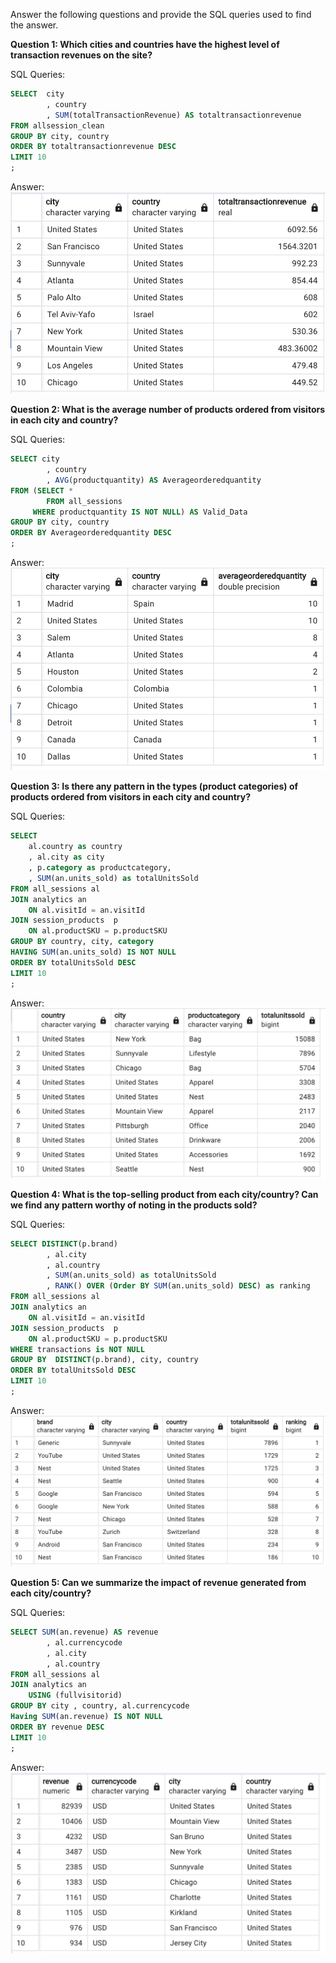 Answer the following questions and provide the SQL queries used to find the answer.

    
**Question 1: Which cities and countries have the highest level of transaction revenues on the site?**


SQL Queries:
```SQL
SELECT  city
		, country
		, SUM(totalTransactionRevenue) AS totaltransactionrevenue
FROM allsession_clean
GROUP BY city, country
ORDER BY totaltransactionrevenue DESC
LIMIT 10
;
```

Answer:
<img src= Imagedirectory/sq1.png>




**Question 2: What is the average number of products ordered from visitors in each city and country?**


SQL Queries:
```SQL
SELECT city
		, country
		, AVG(productquantity) AS Averageorderedquantity
FROM (SELECT *
	 	FROM all_sessions
	 WHERE productquantity IS NOT NULL) AS Valid_Data
GROUP BY city, country
ORDER BY Averageorderedquantity DESC
;
```


Answer:
<img src= Imagedirectory/sq2.png>




**Question 3: Is there any pattern in the types (product categories) of products ordered from visitors in each city and country?**


SQL Queries:
```SQL
SELECT
    al.country as country
    , al.city as city
    , p.category as productcategory,
    , SUM(an.units_sold) as totalUnitsSold
FROM all_sessions al
JOIN analytics an 
    ON al.visitId = an.visitId
JOIN session_products  p 
    ON al.productSKU = p.productSKU
GROUP BY country, city, category
HAVING SUM(an.units_sold) IS NOT NULL
ORDER BY totalUnitsSold DESC
LIMIT 10
;
```


Answer:
<img src= Imagedirectory/sq3.png>




**Question 4: What is the top-selling product from each city/country? Can we find any pattern worthy of noting in the products sold?**


SQL Queries:

```SQL
SELECT DISTINCT(p.brand)
		, al.city
		, al.country
		, SUM(an.units_sold) as totalUnitsSold
		, RANK() OVER (Order BY SUM(an.units_sold) DESC) as ranking
FROM all_sessions al
JOIN analytics an 
    ON al.visitId = an.visitId
JOIN session_products  p 
    ON al.productSKU = p.productSKU
WHERE transactions is NOT NULL
GROUP BY  DISTINCT(p.brand), city, country
ORDER BY totalUnitsSold DESC
LIMIT 10
;
```

Answer:
<img src= Imagedirectory/sq4.png>




**Question 5: Can we summarize the impact of revenue generated from each city/country?**

SQL Queries:
```SQL
SELECT SUM(an.revenue) AS revenue
		, al.currencycode
		, al.city
		, al.country
FROM all_sessions al
JOIN analytics an 
	USING (fullvisitorid)
GROUP BY city , country, al.currencycode
Having SUM(an.revenue) IS NOT NULL
ORDER BY revenue DESC
LIMIT 10
;
```


Answer:
<img src= Imagedirectory/sq5.png>






